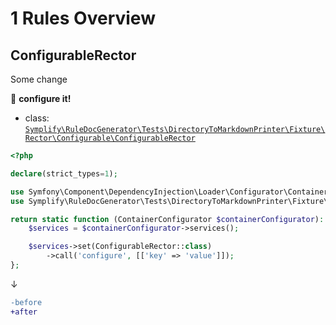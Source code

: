 # 1 Rules Overview

## ConfigurableRector

Some change

:wrench: **configure it!**

- class: [`Symplify\RuleDocGenerator\Tests\DirectoryToMarkdownPrinter\Fixture\Rector\Configurable\ConfigurableRector`](packages/rule-doc-generator/tests/DirectoryToMarkdownPrinter/Fixture/Rector/Configurable/ConfigurableRector.php)

```php
<?php

declare(strict_types=1);

use Symfony\Component\DependencyInjection\Loader\Configurator\ContainerConfigurator;
use Symplify\RuleDocGenerator\Tests\DirectoryToMarkdownPrinter\Fixture\Rector\Configurable\ConfigurableRector;

return static function (ContainerConfigurator $containerConfigurator): void {
    $services = $containerConfigurator->services();

    $services->set(ConfigurableRector::class)
        ->call('configure', [['key' => 'value']]);
};
```

↓

```diff
-before
+after
```

<br>
